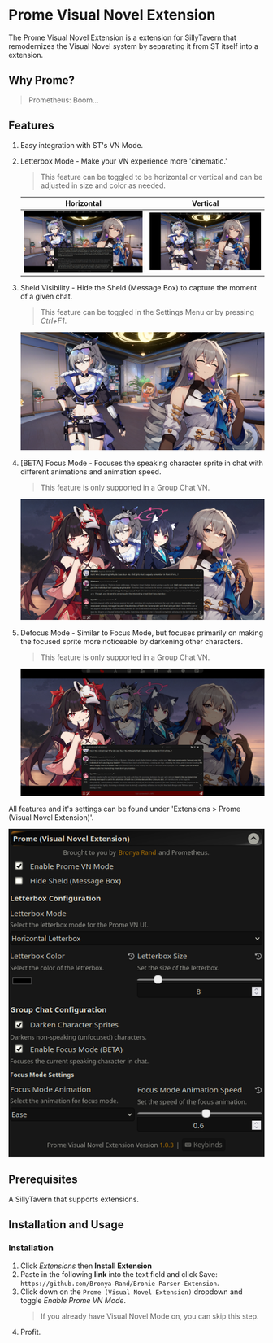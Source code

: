 # Prome Visual Novel Extension

The Prome Visual Novel Extension is a extension for SillyTavern that remodernizes the Visual Novel system by separating it from ST itself into a extension.

## Why Prome?

> Prometheus: Boom...

## Features

1. Easy integration with ST's VN Mode.
2. Letterbox Mode - Make your VN experience more 'cinematic.'

   > This feature can be toggled to be horizontal or vertical and can be adjusted in size and color as needed.

   |                 Horizontal                  |                Vertical                 |
   | :-----------------------------------------: | :-------------------------------------: |
   | ![horizontal.png](./.github/horizontal.png) | ![vertical.png](./.github/vertical.png) |

3. Sheld Visibility - Hide the Sheld (Message Box) to capture the moment of a given chat.
   > This feature can be toggled in the Settings Menu or by pressing _Ctrl+F1_.
   <center>
    <img src="./.github/sheld_hide.png"/>
   </center>
4. [BETA] Focus Mode - Focuses the speaking character sprite in chat with different animations and animation speed.
   > This feature is only supported in a Group Chat VN.
   <center>
    <img src="./.github/focus-mode.png"/>
   </center>
5. Defocus Mode - Similar to Focus Mode, but focuses primarily on making the focused sprite more noticeable by darkening other characters.
   > This feature is only supported in a Group Chat VN.
   <center>
    <img src="./.github/defocus.png"/>
   </center>

All features and it's settings can be found under 'Extensions > Prome (Visual Novel Extension)'.

   <center>
    <img src="./.github/settings.png"/>
   </center>

## Prerequisites

A SillyTavern that supports extensions.

## Installation and Usage

### Installation

1. Click _Extensions_ then **Install Extension**
2. Paste in the following **link** into the text field and click Save: `https://github.com/Bronya-Rand/Bronie-Parser-Extension`.
3. Click down on the `Prome (Visual Novel Extension)` dropdown and toggle _Enable Prome VN Mode_.
   > If you already have Visual Novel Mode on, you can skip this step.
4. Profit.
